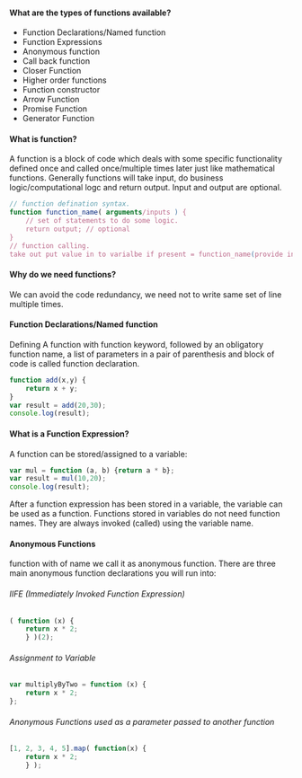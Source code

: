 <h4>What are the types of functions available?</h4>
<ul>
    <li>Function Declarations/Named function</li>
    <li>Function Expressions</li>
    <li>Anonymous function</li>
    <li>Call back function</li>
    <li>Closer Function</li>
    <li>Higher order functions</li>
    <li>Function constructor</li>
    <li>Arrow Function</li>
    <li>Promise Function</li>
    <li>Generator Function</li>
</ul>

<h4>What is function?</h4>
A function is a block of code which deals with some specific functionality defined once and called once/multiple times later just like mathematical functions. Generally functions will take input, do business logic/computational logc and return output. Input and output are optional.

```javascript
// function defination syntax.
function function_name( arguments/inputs ) {
    // set of statements to do some logic.
    return output; // optional
}
// function calling.
take out put value in to varialbe if present = function_name(provide input values);
```
<h4> Why do we need functions?</h4>
We can avoid the code redundancy, we need not to write same set of line multiple times.

<h4>Function Declarations/Named function</h4>
Defining A function with function keyword, followed by an obligatory function name, a list of parameters in a pair of parenthesis and block of code is called function declaration.

```javascript
function add(x,y) {
    return x + y;
}
var result = add(20,30);
console.log(result);
```
<h4>What is a Function Expression?</h4>
A function can be stored/assigned to a variable:

```javascript
var mul = function (a, b) {return a * b};
var result = mul(10,20);
console.log(result);
```

After a function expression has been stored in a variable, the variable can be used as a function. Functions stored in variables do not need function names. They are always invoked (called) using the variable name.

<h4>Anonymous Functions</h4>
function with of name we call it as anonymous function.  
There are three main anonymous function declarations you will run into:  

<h6> IIFE (Immediately Invoked Function Expression) </h6>

```javascript
( function (x) { 
    return x * 2; 
    } )(2);
```
<h6>Assignment to Variable</h6>

```javascript
var multiplyByTwo = function (x) { 
    return x * 2; 
};
```

<h6>Anonymous Functions used as a parameter passed to another function</h6>

```javascript
[1, 2, 3, 4, 5].map( function(x) { 
    return x * 2;
    } );
```


